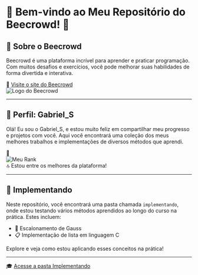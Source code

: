 # 🎉 Bem-vindo ao Meu Repositório do Beecrowd! 🎉

## 🌟 Sobre o Beecrowd

Beecrowd é uma plataforma incrível para aprender e praticar programação. Com muitos desafios e exercícios, você pode melhorar suas habilidades de forma divertida e interativa.

🔗 [Visite o site do Beecrowd](https://www.beecrowd.com)  
![Logo do Beecrowd](https://www.beecrowd.com/logo.png)

---

## 👤 Perfil: Gabriel_S

Olá! Eu sou o Gabriel_S, e estou muito feliz em compartilhar meu progresso e projetos com você. Aqui você encontrará uma coleção dos meus melhores trabalhos e implementações de diversos métodos que aprendi.

📸  
![Meu Rank](https://www.beecrowd.com/user_rank.png)  
🔝 Estou entre os melhores da plataforma!

---

## 📂 Implementando

Neste repositório, você encontrará uma pasta chamada `implementando`, onde estou testando vários métodos aprendidos ao longo do curso na prática. Estes incluem:

- 🔢 Escalonamento de Gauss
- 📋 Implementação de lista em linguagem C

Explore e veja como estou aplicando esses conceitos na prática!

---

🎓 [Acesse a pasta Implementando](./implementando)

